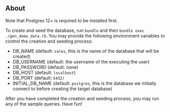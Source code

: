 ## About

Note that Postgres 12+ is required to be installed first.

To create and seed the database, run `bundle` and then `bundle exec
./gen_demo_data.rb`. You may provide the following environment variables to
control the creation and seeding process:

- DB_NAME (default: `sales`, this is the name of the database that will be
  created)
- DB_USERNAME (default: the username of the executing the user)
- DB_PASSWORD (default: none)
- DB_HOST (default: `localhost`)
- DB_PORT (default: `5432)`
- INITIAL_DB_NAME (default: `postgres`, this is the database we initially connect
  to before creating the target database)

After you have completed the creation and seeding process, you may run any of
the sample queries. Have fun!
